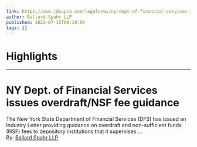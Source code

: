 ```yaml
---
link: https://www.jdsupra.com/legalnews/ny-dept-of-financial-services-issues-8418843/
author: Ballard Spahr LLP
published: 2022-07-15T09:19:00
tags: []
---
```

# Highlights


---
# NY Dept. of Financial Services issues overdraft/NSF fee guidance
The New York State Department of Financial Services (DFS) has issued an Industry Letter providing guidance on overdraft and non-sufficient funds (NSF) fees to depository institutions that it supervises....  
By: [Ballard Spahr LLP](https://www.jdsupra.com/profile/Ballard_Spahr/)